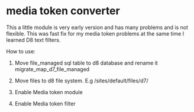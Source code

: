 # media token converter

This a little module is very early version and has many problems and is not flexible. This was fast fix for my media token problems at the same time I learned D8 text filters. 

How to use:

1. Move file_managed sql table to d8 database and rename it migrate_map_d7_file_managed

2. Move files to d8 file system. E.g /sites/default/files/d7/

3. Enable Media token module

4. Enable Media token filter